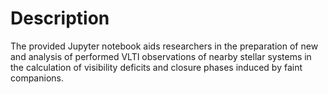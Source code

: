 # Description
The provided Jupyter notebook aids researchers in the 
preparation of new and analysis of performed VLTI 
observations of nearby stellar systems in the calculation 
of visibility deficits and closure phases induced by 
faint companions. 


